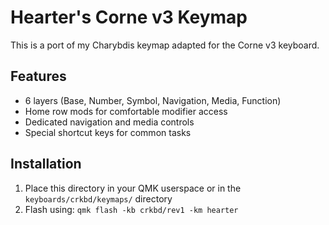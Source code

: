 # Hearter's Corne v3 Keymap

This is a port of my Charybdis keymap adapted for the Corne v3 keyboard.

## Features
- 6 layers (Base, Number, Symbol, Navigation, Media, Function)
- Home row mods for comfortable modifier access
- Dedicated navigation and media controls
- Special shortcut keys for common tasks

## Installation
1. Place this directory in your QMK userspace or in the `keyboards/crkbd/keymaps/` directory
2. Flash using: `qmk flash -kb crkbd/rev1 -km hearter`